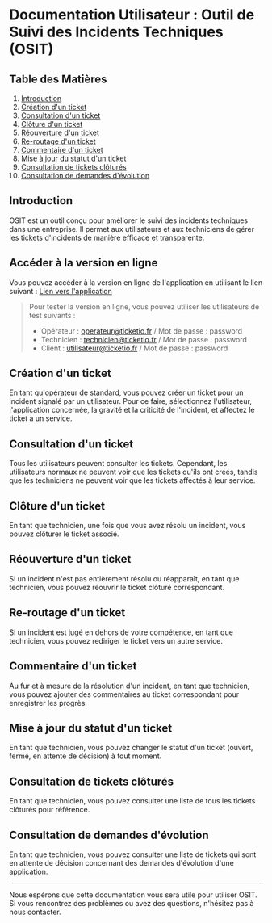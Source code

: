# Documentation Utilisateur : Outil de Suivi des Incidents Techniques (OSIT)

## Table des Matières
1. [Introduction](#introduction)
2. [Création d'un ticket](#création-dun-ticket)
3. [Consultation d'un ticket](#consultation-dun-ticket)
4. [Clôture d'un ticket](#clôture-dun-ticket)
5. [Réouverture d'un ticket](#réouverture-dun-ticket)
6. [Re-routage d'un ticket](#re-routage-dun-ticket)
7. [Commentaire d'un ticket](#commentaire-dun-ticket)
8. [Mise à jour du statut d'un ticket](#mise-à-jour-du-statut-dun-ticket)
9. [Consultation de tickets clôturés](#consultation-de-tickets-clôturés)
10. [Consultation de demandes d'évolution](#consultation-de-demandes-dévolution)

## Introduction
OSIT est un outil conçu pour améliorer le suivi des incidents techniques dans une entreprise. Il permet aux utilisateurs et aux techniciens de gérer les tickets d'incidents de manière efficace et transparente.
## Accéder à la version en ligne

Vous pouvez accéder à la version en ligne de l'application en utilisant le lien
suivant : [Lien vers l'application](https://ticketio.herokuapp.com/login)

> Pour tester la version en ligne, vous pouvez utiliser les utilisateurs de test
> suivants :
>
> -   Opérateur : operateur@ticketio.fr / Mot de passe : password
> -   Technicien : technicien@ticketio.fr / Mot de passe : password
> -   Client : utilisateur@ticketio.fr / Mot de passe : password
> 

## Création d'un ticket
En tant qu'opérateur de standard, vous pouvez créer un ticket pour un incident signalé par un utilisateur. Pour ce faire, sélectionnez l'utilisateur, l'application concernée, la gravité et la criticité de l'incident, et affectez le ticket à un service.

## Consultation d'un ticket
Tous les utilisateurs peuvent consulter les tickets. Cependant, les utilisateurs normaux ne peuvent voir que les tickets qu'ils ont créés, tandis que les techniciens ne peuvent voir que les tickets affectés à leur service.

## Clôture d'un ticket
En tant que technicien, une fois que vous avez résolu un incident, vous pouvez clôturer le ticket associé.

## Réouverture d'un ticket
Si un incident n'est pas entièrement résolu ou réapparaît, en tant que technicien, vous pouvez réouvrir le ticket clôturé correspondant.

## Re-routage d'un ticket
Si un incident est jugé en dehors de votre compétence, en tant que technicien, vous pouvez rediriger le ticket vers un autre service.

## Commentaire d'un ticket
Au fur et à mesure de la résolution d'un incident, en tant que technicien, vous pouvez ajouter des commentaires au ticket correspondant pour enregistrer les progrès.

## Mise à jour du statut d'un ticket
En tant que technicien, vous pouvez changer le statut d'un ticket (ouvert, fermé, en attente de décision) à tout moment.

## Consultation de tickets clôturés
En tant que technicien, vous pouvez consulter une liste de tous les tickets clôturés pour référence.

## Consultation de demandes d'évolution
En tant que technicien, vous pouvez consulter une liste de tickets qui sont en attente de décision concernant des demandes d'évolution d'une application.

---
Nous espérons que cette documentation vous sera utile pour utiliser OSIT. Si vous rencontrez des problèmes ou avez des questions, n'hésitez pas à nous contacter.
